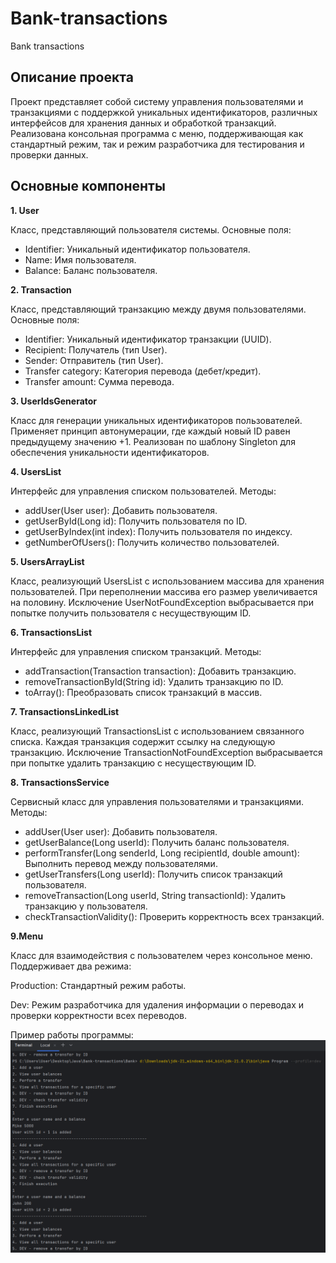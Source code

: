 # Bank-transactions
Bank transactions
## Описание проекта
Проект представляет собой систему управления пользователями и транзакциями с поддержкой уникальных идентификаторов, различных интерфейсов для хранения данных и обработкой транзакций. Реализована консольная программа с меню, поддерживающая как стандартный режим, так и режим разработчика для тестирования и проверки данных.

## Основные компоненты
**1. User**

   Класс, представляющий пользователя системы. Основные поля:
- Identifier: Уникальный идентификатор пользователя.
- Name: Имя пользователя.
- Balance: Баланс пользователя.

**2. Transaction**
   
Класс, представляющий транзакцию между двумя пользователями. Основные поля:

- Identifier: Уникальный идентификатор транзакции (UUID).
- Recipient: Получатель (тип User).
- Sender: Отправитель (тип User).
- Transfer category: Категория перевода (дебет/кредит).
- Transfer amount: Сумма перевода.

**3. UserIdsGenerator**

   Класс для генерации уникальных идентификаторов пользователей. Применяет принцип автонумерации, где каждый новый ID равен предыдущему значению +1. Реализован по шаблону Singleton для обеспечения уникальности идентификаторов.

**4. UsersList**

   Интерфейс для управления списком пользователей. Методы:

- addUser(User user): Добавить пользователя.
- getUserById(Long id): Получить пользователя по ID.
- getUserByIndex(int index): Получить пользователя по индексу.
- getNumberOfUsers(): Получить количество пользователей.

**5. UsersArrayList**

   Класс, реализующий UsersList с использованием массива для хранения пользователей. При переполнении массива его размер увеличивается на половину. Исключение UserNotFoundException выбрасывается при попытке получить пользователя с несуществующим ID.

**6. TransactionsList**

   Интерфейс для управления списком транзакций. Методы:

- addTransaction(Transaction transaction): Добавить транзакцию.
- removeTransactionById(String id): Удалить транзакцию по ID.
- toArray(): Преобразовать список транзакций в массив.

**7. TransactionsLinkedList**

   Класс, реализующий TransactionsList с использованием связанного списка. Каждая транзакция содержит ссылку на следующую транзакцию. Исключение TransactionNotFoundException выбрасывается при попытке удалить транзакцию с несуществующим ID.

**8. TransactionsService**

   Сервисный класс для управления пользователями и транзакциями. Методы:
- addUser(User user): Добавить пользователя.
- getUserBalance(Long userId): Получить баланс пользователя.
- performTransfer(Long senderId, Long recipientId, double amount): Выполнить перевод между пользователями.
- getUserTransfers(Long userId): Получить список транзакций пользователя.
- removeTransaction(Long userId, String transactionId): Удалить транзакцию у пользователя.
- checkTransactionValidity(): Проверить корректность всех транзакций.

**9.Menu**

   Класс для взаимодействия с пользователем через консольное меню. Поддерживает два режима:

Production: Стандартный режим работы.

Dev: Режим разработчика для удаления информации о переводах и проверки корректности всех переводов.

Пример работы программы:
![Пример работы программы](img/program.png)